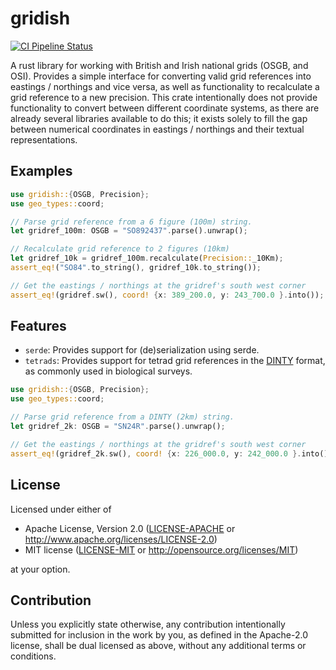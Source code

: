 # gridish

[![CI Pipeline Status](https://github.com/BIS-Brecon/gridish/actions/workflows/rust.yml/badge.svg)](https://github.com/BIS-Brecon/gridish/actions/workflows/rust.yml)

A rust library for working with British and Irish national grids (OSGB, and OSI). Provides a simple interface for converting valid grid references into eastings / northings and vice versa, as well as functionality to recalculate a grid reference to a new precision. This crate intentionally does not provide functionality to convert between different coordinate systems, as there are already several libraries available to do this; it exists solely to fill the gap between numerical coordinates in eastings / northings and their textual representations.

## Examples

```rust
use gridish::{OSGB, Precision};
use geo_types::coord;

// Parse grid reference from a 6 figure (100m) string.
let gridref_100m: OSGB = "SO892437".parse().unwrap();

// Recalculate grid reference to 2 figures (10km)
let gridref_10k = gridref_100m.recalculate(Precision::_10Km);
assert_eq!("SO84".to_string(), gridref_10k.to_string());

// Get the eastings / northings at the gridref's south west corner
assert_eq!(gridref.sw(), coord! {x: 389_200.0, y: 243_700.0 }.into());
```

## Features

- `serde`: Provides support for (de)serialization using serde.
- `tetrads`: Provides support for tetrad grid references in the [DINTY](https://web.archive.org/web/20110527152140/http://www.kmbrc.org.uk/recording/help/gridrefhelp.php?page=6)
format, as commonly used in biological surveys.
```rust
use gridish::{OSGB, Precision};
use geo_types::coord;

// Parse grid reference from a DINTY (2km) string.
let gridref_2k: OSGB = "SN24R".parse().unwrap();

// Get the eastings / northings at the gridref's south west corner
assert_eq!(gridref_2k.sw(), coord! {x: 226_000.0, y: 242_000.0 }.into());
```

## License

Licensed under either of

 * Apache License, Version 2.0
   ([LICENSE-APACHE](LICENSE-APACHE) or http://www.apache.org/licenses/LICENSE-2.0)
 * MIT license
   ([LICENSE-MIT](LICENSE-MIT) or http://opensource.org/licenses/MIT)

at your option.

## Contribution

Unless you explicitly state otherwise, any contribution intentionally submitted
for inclusion in the work by you, as defined in the Apache-2.0 license, shall be
dual licensed as above, without any additional terms or conditions.